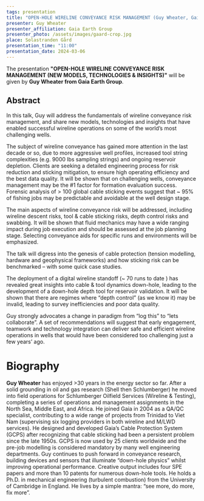 ```yaml
---
tags: presentation
title: "OPEN-HOLE WIRELINE CONVEYANCE RISK MANAGEMENT (Guy Wheater, Gaia Earth Group)"
presenter: Guy Wheater 
presenter_affiliation: Gaia Earth Group
presenter_photo: /assets/images/gaard-crop.jpg
place: Solastranden Gård
presentation_time: "11:00"
presentation_date: 2024-03-06
---
```


The presentation **"OPEN-HOLE WIRELINE CONVEYANCE RISK MANAGEMENT (NEW MODELS, TECHNOLOGIES & INSIGHTS)"** will be given by **Guy Wheater from Gaia Earth Group**.



 
## Abstract

In this talk, Guy will address the fundamentals of wireline conveyance risk management, and share new models, technologies and insights that have enabled successful wireline operations on some of the world’s most challenging wells.

The subject of wireline conveyance has gained more attention in the last decade or so, due to more aggressive well profiles, increased tool string complexities (e.g. 9000 lbs sampling strings) and ongoing reservoir depletion. Clients are seeking a detailed engineering process for risk reduction and sticking mitigation, to ensure high operating efficiency and the best data quality. It will be shown that on challenging wells, conveyance management may be the #1 factor for formation evaluation success. Forensic analysis of > 100 global cable sticking events suggest that ~ 95% of fishing jobs may be predictable and avoidable at the well design stage.

The main aspects of wireline conveyance risk will be addressed, including wireline descent risks, tool & cable sticking risks, depth control risks and swabbing. It will be shown that fluid mechanics may have a wide ranging impact during job execution and should be assessed at the job planning stage. Selecting conveyance aids for specific runs and environments will be
emphasized.

The talk will digress into the genesis of cable protection (tension modelling, hardware and geophysical frameworks) and how sticking risk can be benchmarked – with some quick case studies.


The deployment of a digital wireline standoff (~ 70 runs to date ) has revealed great insights into cable & tool dynamics down-hole, leading to the development of a down-hole depth tool for reservoir validation. It will be shown that there are regimes where “depth control” (as we know it) may be invalid, leading to survey inefficiencies and poor data quality.

Guy strongly advocates a change in paradigm from “log this” to “lets collaborate”. A set of recommendations will suggest that early engagement, teamwork and technology integration can deliver safe and efficient wireline operations in wells that would have been considered too challenging just a few years’ ago.

 
# Biography

**Guy Wheater** has enjoyed >30 years in the energy sector so far. After a solid grounding in oil and gas research (Shell then Schlumberger) he moved into field operations for Schlumberger Oilfield Services (Wireline & Testing), completing a series of operations and management assignments in the North Sea, Middle East, and Africa. He joined Gaia in 2004 as a QA/QC specialist, contributing to a wide range of projects from Trinidad to Viet Nam (supervising six logging providers in both wireline and M/LWD services). He designed and developed Gaia’s Cable Protection System (GCPS) after recognizing that cable sticking had been a persistent problem since the late 1950s. GCPS is now used by 25 clients worldwide and the pre-job modelling is considered mandatory by many well engineering departments. Guy continues to push forward in conveyance research, building devices and sensors that illuminate “down-hole physics” whilst improving operational performance. Creative output includes four SPE papers and  more than 10 patents for numerous down-hole tools. He holds a Ph.D. in mechanical engineering (turbulent combustion) from the University of Cambridge in England. He lives by a simple mantra: “see more, do more, fix more”.

